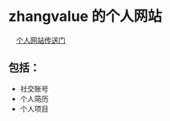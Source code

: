# zhangvalue 的个人网站  
    
<a href="https://zhangvalue.github.io"  target="_blank" >个人网站传送门</a> 



## 包括：
- 社交账号
- 个人简历
- 个人项目
 

